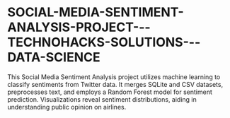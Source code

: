 # SOCIAL-MEDIA-SENTIMENT-ANALYSIS-PROJECT---TECHNOHACKS-SOLUTIONS---DATA-SCIENCE
This Social Media Sentiment Analysis project utilizes machine learning to classify sentiments from Twitter data. It merges SQLite and CSV datasets, preprocesses text, and employs a Random Forest model for sentiment prediction. Visualizations reveal sentiment distributions, aiding in understanding public opinion on airlines.
